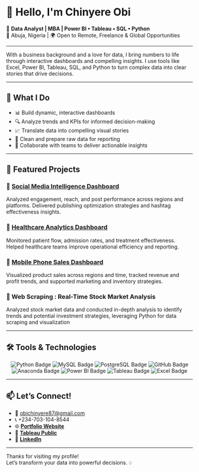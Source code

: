 # 👋 Hello, I'm Chinyere Obi

🎯 **Data Analyst | MBA | Power BI • Tableau • SQL • Python**  
📍 Abuja, Nigeria | 🌍 Open to Remote, Freelance & Global Opportunities

---
With a business background and a love for data, I bring numbers to life through interactive dashboards and compelling insights. I use tools like Excel, Power BI, Tableau, SQL, and Python to turn complex data into clear stories that drive decisions.

---

## 🚀 What I Do
- 📊 Build dynamic, interactive dashboards
- 🔍 Analyze trends and KPIs for informed decision-making
- 📈 Translate data into compelling visual stories
- 🧼 Clean and prepare raw data for reporting
- 👥 Collaborate with teams to deliver actionable insights

---

## 📁 Featured Projects

### 🔹 [Social Media Intelligence Dashboard](https://public.tableau.com/app/profile/chinyere.obi8867/viz/SocialMediaPerformance_17493375078760)
Analyzed engagement, reach, and post performance across regions and platforms. Delivered publishing optimization strategies and hashtag effectiveness insights.

### 🔹 [Healthcare Analytics Dashboard](https://public.tableau.com/app/profile/chinyere.obi8867/viz/HealthcareAnalyticsDashboard_17447229298490/PatientSummary)
Monitored patient flow, admission rates, and treatment effectiveness. Helped healthcare teams improve operational efficiency and reporting.

### 🔹 [Mobile Phone Sales Dashboard](https://public.tableau.com/app/profile/chinyere.obi8867/viz/MobilePhoneSalesAnalysis/Overview)
Visualized product sales across regions and time, tracked revenue and profit trends, and supported marketing and inventory strategies.

### 🔹 Web Scraping : Real-Time Stock Market Analysis
Analyzed stock market data and conducted in-depth analysis to identify trends and potential investment strategies, leveraging Python for data scraping and visualization


---



## 🛠️ Tools & Technologies

<div align="center">
    <img src="https://img.shields.io/badge/Python-3776AB?style=for-the-badge&logo=python&logoColor=white" alt="Python Badge"/>
    <img src="https://img.shields.io/badge/MySQL-4479A1?style=for-the-badge&logo=mysql&logoColor=white" alt="MySQL Badge"/>
    <img src="https://img.shields.io/badge/PostgreSQL-336791?style=for-the-badge&logo=postgresql&logoColor=white" alt="PostgreSQL Badge"/>
    <img src="https://img.shields.io/badge/GitHub-181717?style=for-the-badge&logo=github&logoColor=white" alt="GitHub Badge"/>
    <img src="https://img.shields.io/badge/Anaconda-44A833?style=for-the-badge&logo=anaconda&logoColor=white" alt="Anaconda Badge"/>
    <img src="https://img.shields.io/badge/Power BI-F2C811?style=for-the-badge&logo=power-bi&logoColor=black" alt="Power BI Badge"/>
    <img src="https://img.shields.io/badge/Tableau-E97627?style=for-the-badge&logo=tableau&logoColor=white" alt="Tableau Badge"/>
    <img src="https://img.shields.io/badge/Excel-217346?style=for-the-badge&logo=microsoft-excel&logoColor=white" alt="Excel Badge"/>
</div>

---

## 📫 Let’s Connect!
- 📧 obichinyere87@gmail.com  
- 📞 +234-703-104-8544
- 🌐 [**Portfolio Website**](https://mayreeobi.github.io/)
- 🔗 [**Tableau Public**](https://public.tableau.com/app/profile/chinyere.obi8867)  
- 💼 [**LinkedIn**](https://www.linkedin.com/in/obi-chinyere-mary)  


---

Thanks for visiting my profile!  
Let’s transform your data into powerful decisions. 💡

<!--<h1 align="center">
    <img src="https://readme-typing-svg.herokuapp.com/?font=Righteous&size=35&center=true&vCenter=true&width=500&height=70&duration=4000&lines=Welcome!+👋;+I'm+Chinyere!;" />
</h1>

<h3 align="center">Data Analyst | MBA | Passionate about turning data into actionable insights and compelling stories.</h3>
I am a results-oriented Data Analyst with an MBA and a strong command of tools like Power BI, Tableau, SQL, and Python. I specialize in transforming complex datasets into clear, actionable insights that support strategic business decisions.
With a business background and a passion for data, I bring numbers to life through interactive dashboards and compelling insights. I specialize in tools like Power BI, Tableau, SQL, and Python to transform complex datasets into clear, actionable stories that support strategic decision-making.

<p align="center">
  🎓 MBA Graduate with a strong foundation in data analysis.<br>
  🌱 Enthusiastically exploring the dynamic world of data analytics.<br>
  🌟 Open to job opportunities in data analytics.<br>
  📁 All of my projects are available at <a href="https://mayreeobi.github.io/"><img src="https://img.shields.io/badge/Portfolio-24292E?style=for-the-badge&logo=github&logoColor=white" alt="Portfolio Badge" /></a><br>
  🤝 I’m looking to collaborate with other data professionals to work on real-world projects and make data-driven decisions.<br>
  😄 Pronouns: She/Her <br>
  ⚡ Fun fact: I love listening to music and enjoy playing Scrabble.<br> 
</p>

<div align="center"> 
  <a href="mailto:obichinyere87@gmail.com">
    <img src="https://img.shields.io/badge/Gmail-EA4335?style=for-the-badge&logo=gmail&logoColor=white" alt="Gmail Badge" /></a>
  <a href="https://linkedin.com/in/chinyere-obi" target="_blank">
    <img src="https://img.shields.io/badge/LinkedIn-0077B5?style=for-the-badge&logo=linkedin&logoColor=white" alt="LinkedIn Badge" /></a>
  <a href="https://twitter.com/Obi_Chii" target="_blank">
    <img src="https://img.shields.io/badge/X-000000?style=for-the-badge&logo=x&logoColor=white" alt="X Badge" /></a>
  <a href="https://public.tableau.com/app/profile/chinyere.obi8867" target="_blank">
    <img src="https://img.shields.io/badge/Tableau-E97627?style=for-the-badge&logo=tableau&logoColor=white" alt="Tableau Badge" /></a>
</div> 

## 🛠️ Tools & Technologies
**Languages & Querying:** `SQL`, `Python`, `Excel`  
**Visualization Tools:** `Power BI`, `Tableau`  
**Libraries:** `Pandas`, `NumPy`, `Matplotlib`, `Seaborn`  
**Other Skills:** KPI tracking, Data storytelling, Dashboard design.

## 📫 Let’s Connect!
- 📧 **Email:** obichinyere87@gmail.com  
- 📞 **Phone:** +234-703-104-8544  
- 🌐 **Portfolio Website:** [🌟 mayreeobi.github.io](https://mayreeobi.github.io/)  
- 📊 **Tableau Public:** [View Dashboards](https://public.tableau.com/app/profile/chinyere.obi8867)  
- 💼 **LinkedIn:** [linkedin.com/in/obi-chinyere-mary](https://www.linkedin.com/in/obi-chinyere-mary)

<h2 align="center">🔧 Skills & Tools 🔧</h2>

<div align="center">
    <img src="https://img.shields.io/badge/Python-3776AB?style=for-the-badge&logo=python&logoColor=white" alt="Python Badge"/>
    <img src="https://img.shields.io/badge/MySQL-4479A1?style=for-the-badge&logo=mysql&logoColor=white" alt="MySQL Badge"/>
    <img src="https://img.shields.io/badge/PostgreSQL-336791?style=for-the-badge&logo=postgresql&logoColor=white" alt="PostgreSQL Badge"/>
    <img src="https://img.shields.io/badge/GitHub-181717?style=for-the-badge&logo=github&logoColor=white" alt="GitHub Badge"/>
    <img src="https://img.shields.io/badge/Anaconda-44A833?style=for-the-badge&logo=anaconda&logoColor=white" alt="Anaconda Badge"/>
    <img src="https://img.shields.io/badge/Power BI-F2C811?style=for-the-badge&logo=power-bi&logoColor=black" alt="Power BI Badge"/>
    <img src="https://img.shields.io/badge/Tableau-E97627?style=for-the-badge&logo=tableau&logoColor=white" alt="Tableau Badge"/>
    <img src="https://img.shields.io/badge/Excel-217346?style=for-the-badge&logo=microsoft-excel&logoColor=white" alt="Excel Badge"/>
</div>

<!-- <h2 align="center">⚡ Stats & Insights ⚡</h2>
<div align="center">
  <img width=390 src="https://github-readme-streak-stats.herokuapp.com/?user=mayreeobi&show_icons=true&locale=en&layout=compact&theme=react&border_radius=10" alt="GitHub Streak Stats"/>
  <img width=390 src="https://github-readme-stats.vercel.app/api?username=mayreeobi&count_private=true&show_icons=true&theme=react&layout=compact&rank_icon=github&border_radius=10" alt="GitHub Stats"/>
  <br/>
  <img width=325 src="https://github-readme-stats.vercel.app/api/top-langs?username=mayreeobi&show_icons=true&layout=compact&theme=react&border_radius=10" alt="Top Languages"/>
</div>

<h2 align="center">🏆 Certifications 🏆</h2>
<div align="center">
    <img width=140 src="https://res.cloudinary.com/dyd911kmh/image/upload/v1717572704/Certification/Badges%202024/outline/DA_Associate_-_badge_with_outline.png" alt="DataCamp Associate Data Analyst Badge"/> 
    <br/>
    <a href="https://www.datacamp.com/certificate/DAA0018571653833" target="_blank">DataCamp Associate Data Analyst</a>
</div>


<hr/>

<h2 align="center">🚀 Notable Projects 🚀</h2>

<div align="center">
    <h4>Web Scraping Project: Real-Time Stock Market Analysis</h4>
    <p>🔍 Analyzed stock market data and conducted in-depth analysis to identify trends and potential investment strategies, leveraging Python for data scraping and visualization.</p>
 
     Predictive Modeling of Policy Impact on Refugee Numbers
     📊 Collaborated with cross-functional team to create predictive models, offering actionable recommendations on policy impact, utilizing Python.

     Synthesizing Realistic Wildlife Images for Conservation and Education
     🎨 Collaborated on a generative AI project, creating realistic wildlife images to support conservation efforts.
</div>

<br/>

<div align="center">
    <h3>Let's Connect!</h3>
    <p>I’m always open to discussing data-driven projects and new opportunities. Feel free to reach out through any of the links above!</p>
</div> -->


<!--**Mayreeobi/Mayreeobi** is a ✨ _special_ ✨ repository because its `README.md` (this file) appears on your GitHub profile.

Here are some ideas to get you started:

- 🔭 I’m currently working on ...
- 🌱 I’m currently learning ...
- 👯 I’m looking to collaborate on ...
- 🤔 I’m looking for help with ...
- 💬 Ask me about ...
- 📫 How to reach me: ...
- 😄 Pronouns: ...
- ⚡ Fun fact: ...
-->
